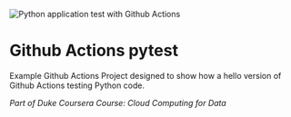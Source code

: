 ![Python application test with Github Actions](https://github.com/noahgift/github-actions-pytest/workflows/Python%20application%20test%20with%20Github%20Actions/badge.svg)

# Github Actions pytest
Example Github Actions Project designed to show how a hello version of Github Actions testing Python code.

*Part of Duke Coursera Course:  Cloud Computing for Data*

